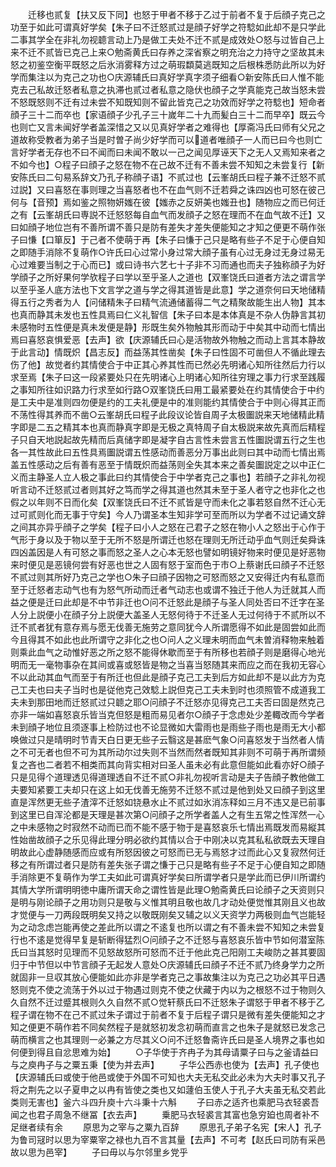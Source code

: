 <!-- { "loadSidebar": true } -->
　　迁移也贰复【扶又反下同】也怒于甲者不移于乙过于前者不复于后顔子克己之功至于如此可谓真好学矣【朱子曰不迁怒贰过是顔子好学之符騐如此却不是只学此二事其学全在非礼勿视聼言动上乃是做工夫处不迁不贰是成效处○怒与过皆自己上来不迁不贰皆已克己上来○勉斋黄氏曰存养之深省察之明充治之力持守之坚故其未怒之初鉴空衡平既怒之后氷消雾释方过之萌瑕纇莫逃既知之后根株悉防此所以为好学而集注以为克己之功也○庆源辅氏曰真好学真字须子细看○新安陈氏曰人惟不能克去己私故迁怒者私意之执滞也贰过者私意之隐伏也顔子之学真能克己故当怒未尝不怒既怒则不迁有过未尝不知既知则不留此皆克己之功效而好学之符騐也】短命者顔子三十二而卒也【家语顔子少孔子三十嵗年二十九而髪白三十二而早卒】既云今也则亡又言未闻好学者盖深惜之又以见真好学者之难得也【厚斋冯氏曰师有父兄之道故称受教者为弟子当是时曽子尚少好学而可以道者唯顔子一人而已曰今也则亡言好学者无存也不曰不闻而曰未闻不敢以一己之闻见厚诬天下之无人又焉知来者之不如今也】○程子曰顔子之怒在物不在己故不迁有不善未尝不知知之未尝复行【新安陈氏曰二句易系辞文乃孔子称顔子语】不贰过也【云峯胡氏曰程子兼不迁怒不贰过説】又曰喜怒在事则理之当喜怒者也不在血气则不迁若舜之诛四凶也可怒在彼己何与【音预】焉如鉴之照物妍媸在彼【媸赤之反妍美也媸丑也】随物应之而已何迁之有【云峯胡氏曰専説不迁怒怒每自血气而发顔子之怒在理而不在血气故不迁】又曰如顔子地位岂有不善所谓不善只是防有差失才差失便能知之才知之便更不萌作张子曰慊【口箪反】于己者不使萌于再【朱子曰慊于己只是略有些子不足于心便自知之即随手消除不复萌作○许氏曰心过常小身过常大顔子虽有心过无身过无身过易无心过难要当制之于心而已】或曰诗书六艺七十子非不习而通也而夫子独称顔子为好学顔子之所好果何学欤程子曰学以至乎圣人之道也【双峯饶氏曰道者方法之谓言学以至乎圣人底方法也下文言学之道与学之得其道皆是此意】学之道奈何曰天地储精得五行之秀者为人【问储精朱子曰精气流通储蓄得二气之精聚故能生出人物】其本也真而静其未发也五性具焉曰仁义礼智信【朱子曰本是本体真是不杂人伪静言其初未感物时五性便是真未发便是静】形既生矣外物触其形而动于中矣其中动而七情出焉曰喜怒哀惧爱恶【去声】欲【庆源辅氏曰心是活物故外物触之而动上言其本静故于此言动】情既炽【昌志反】而益荡其性凿矣【朱子曰性固不可凿但人不循此理去伤了他】故觉者约其情使合于中正其心养其性而已然必先明诸心知所往然后力行以求至焉【朱子曰这一段紧要处只在先明诸心上明诸心知所往穷理之事力行求至践履之事知所往如识路力行求至如行路○双峯饶氏曰用工最紧要处在约其情使合于中约是工夫中是准则四勿便是约的工夫礼便是中的准则能约其情使合于中则心得其正而不荡性得其养而不凿○云峯胡氏曰程子此段议论皆自周子太极圗説来天地储精此精字即是二五之精其本也真而静真字即是无极之真特周子自太极説来故先真而后精程子只自天地説起故先精而后真储字即是凝字自古言性未尝言五性圗説谓五行之生也各一其性故此曰五性具焉圗説谓五性感动而善恶分万事出此则曰其中动而七情出焉盖五性感动之后有善有恶至于情既炽而益荡则全失其本来之善矣圗説定之以中正仁义而主静圣人立人极之事此曰约其情使合于中学者克己之事也】若顔子之非礼勿视听言动不迁怒贰过者则其好之笃而学之得其道也然其未至于圣人者守之也非化之也假之以年则不日而化矣【双峯饶氏曰不迁不贰皆是守而未化之事若怒自然不迁心无过可贰则化而无事于守矣】今人乃谓圣本生知非学可至而所以为学者不过记诵文辞之间其亦异乎顔子之学矣【程子曰小人之怒在己君子之怒在物小人之怒出于心作于气形于身以及于物以至于无所不怒是所谓迁也怒在理则无所迁动乎血气则迁矣舜诛四凶盖因是人有可怒之事而怒之圣人之心本无怒也譬如明镜好物来时便见是好恶物来时便见是恶镜何尝有好恶也世之人固有怒于室而色于市○上蔡谢氏曰顔子不迁怒不贰过则其所好乃克己之学也○朱子曰顔子因物之可怒而怒之又安得迁内有私意而至于迁怒者志动气也有为怒气所动而迁者气动志也或谓不独迁于他人为迁就其人而益之便是迁曰此却是不中节非迁也○问不迁怒此是顔子与圣人同处否曰不迁字在圣人分上説便小在顔子分上説便大盖圣人无怒何待于不迁圣人无过何待于不贰所以不迁不贰者犹有意存焉与愿无伐善无施劳之意同犹今人所谓愿得不如此是固尝如此而今且得其不如此也此所谓守之非化之也○问人之义理未明而血气未曽消释物来触着则乘此血气之动惟好恶之所之怒不能得休歇而至于有所移也若顔子则是磨得心地光明而无一毫物事杂在其间或喜或怒皆是物之当喜当怒随其来而应之而在我初无容心不以此动其血气而至于有所迁也但此是顔子克己工夫到后方如此却不是以此方为克己工夫也曰夫子当时也是従他克己效騐上説但克己工夫未到时也须照管不成道我工夫未到那田地而迁怒贰过只聼之耶○问顔子不迁怒亦见得克己工夫否曰固是然克己亦非一端如喜怒哀乐皆当克但怒是粗而易见者尔○顔子于念虑处少差輙改而今学者未到顔子地位且须逐事上检防过也不论显微如大雷雨也是雨些子雨也是雨无大小都唤做过只是晴明时节青天白日更无些子云翳这是甚麽气象○问喜怒发于当然者人情之不可无者也但不可为其所动尔过失则不当然而然者既知其非则不可萌于再所谓频复之吝也二者若不相类而其向背实相对曰圣人虽未必有此意但能如此看亦好○顔子只是见得个道理透见得道理透自不迁不贰○非礼勿视听言动是夫子告顔子教他做工夫要知紧要工夫却只在这上如无伐善无施劳不迁怒不贰过是他到处又曰顔子到这里直是浑然更无些子渣滓不迁怒如铙悬水止不贰过如氷消冻释如三月不违又是已前事到这里已自浑沦都是天理是甚次第○问顔子之所学者盖人之有生五常之性浑然一心之中未感物之时寂然不动而已而不能不感于物于是喜怒哀乐七情出焉既发而易縦其性始凿故顔子之乐见得此理分明必欲约其情以合于中刚决以克其私私欲既去天理自明故此心虚静随感而应或有所怒因彼之可怒而已无与焉怒才过而此心又复寂然何迁移之有所谓过者只是防有差失张子谓之慊于己只是略有些子不足于心便自知之即随手消除更不复萌作为学工夫如此可谓真好学矣曰所谓学者只是学此而已伊川所谓约其情大学所谓明明徳中庸所谓天命之谓性皆是此理○勉斋黄氏曰论顔子之天资则只是明与刚论顔子之用功则只是敬与义惟其明且敬也故几才动处便觉惟其刚且义也故才觉便与一刀两段既明矣又持之以敬既刚矣又辅之以义天资学力两极则血气岂能轻为之动念虑岂能再使之差此所以谓之不逺复也所以谓之有不善未尝不知知之未尝复行也不逺是觉得早复是斩断得猛烈○问顔子之不迁怒与喜怒哀乐皆中节如何潜室陈氏曰当其怒时见理而不见怒故怒所可怒而不迁于他此克己阳刚工夫峻防之甚其要固归于中节但以中节言顔子无起发人意处○庆源辅氏曰顔子不迁不贰乃终身学力之所就固非一旦収其放心便能如此亦非是学者克己之事故集注以为克己之功必其平日遇怒则克不使之流荡于外以过于物遇过则克不使之伏藏于内以为之根怒不过于物则久久自然不迁过蹙其根则久久自然不贰○觉轩蔡氏曰不迁怒朱子谓怒于甲者不移于乙程子谓在物不在己不贰过朱子谓过于前者不复于后程子谓只是微有差失便能知之才知之便更不萌作若不同矣然程子是就怒初发念初萌而直言之也朱子是就怒已发念己萌而横言之也其理则一必兼之方尽其义○问不迁怒鲁斋许氏曰是圣人境界之事也如何便到得且自忿思难为始】
　　○子华使于齐冉子为其母请粟子曰与之釜请益曰与之庾冉子与之粟五秉【使为并去声】
　　子华公西赤也使为【去声】孔子使也【庆源辅氏曰或使于他邑或使于外国不可知也大夫无私交此必未为大夫时事又孔子将之荆先之以子夏申之以冉有皆使之类也又如蘧伯玉使人于孔子大夫虽无私交若此类则无害也】釜六斗四升庾十六斗秉十六斛
　　子曰赤之适齐也乘肥马衣轻裘吾闻之也君子周急不继冨【衣去声】
　　乗肥马衣轻裘言其富也急穷廹也周者补不足继者续有余
　　原思为之宰与之粟九百辞
　　原思孔子弟子名宪【宋人】孔子为鲁司冦时以思为宰粟宰之禄也九百不言其量【去声】不可考【赵氏曰司防有采邑故以思为邑宰】
　　子曰毋以与尔邻里乡党乎
